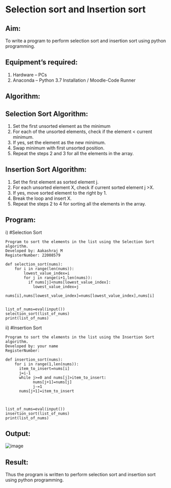 # Selection sort and Insertion sort
## Aim:
To write a program to perform selection sort and insertion sort using python programming.
## Equipment’s required:
1.	Hardware – PCs
2.	Anaconda – Python 3.7 Installation / Moodle-Code Runner
## Algorithm:
## Selection Sort Algorithm:
1.	Set the first unsorted element as the minimum
2.	For each of the unsorted elements, check if the element < current minimum.
3.	If yes, set the element as the new minimum.
4.	Swap minimum with first unsorted position.
5.	Repeat the steps 2 and 3 for all the elements in the array.
## Insertion Sort Algorithm:
1.	Set the first element as sorted element j.
2.	For each unsorted element X, check if current sorted element j >X.
3.	If yes, move sorted element to the right by 1.
4.	Break the loop and insert X.
5.	Repeat the steps 2 to 4 for sorting all the elements in the array.
## Program:
i)	#Selection Sort
```
Program to sort the elements in the list using the Selection Sort algorithm.
Developed by: Aakashraj M
RegisterNumber: 22008579

def selection_sort(nums):
    for i in range(len(nums)):
        lowest_value_index=i
        for j in range(i+1,len(nums)):
          if nums[j]<nums[lowest_value_index]:
            lowest_value_index=j
        nums[i],nums[lowest_value_index]=nums[lowest_value_index],nums[i]
      
      
list_of_nums=eval(input())
selection_sort(list_of_nums)
print(list_of_nums)
```
ii)	#Insertion Sort
```
Program to sort the elements in the list using the Insertion Sort algorithm.
Developed by: your name
RegisterNumber: 

def insertion_sort(nums):
    for i in range(1,len(nums)):
      item_to_insert=nums[i]
      j=i-1
      while j>=0 and nums[j]>item_to_insert:
            nums[j+1]=nums[j]
            j-=1
      nums[j+1]=item_to_insert
      
      
      
list_of_nums=eval(input())
insertion_sort(list_of_nums)
print(list_of_nums)
```

## Output:
![image](https://user-images.githubusercontent.com/121117266/214046983-ded3b8a7-703a-48aa-8418-0a94735e2e47.png)


## Result:
Thus the program is written to perform selection sort and insertion sort using python programming.
